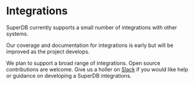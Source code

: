 # Integrations

SuperDB currently supports a small number of integrations with other systems.

Our coverage and documentation for integrations is early but will be improved
as the project develops.

We plan to support a broad range of integrations. Open source contributions are welcome. Give us a holler on [Slack](https://www.brimdata.io/join-slack/)
if you would like help or guidance on developing a SuperDB integrations.
